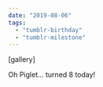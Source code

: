 ```yaml
---
date: "2019-08-06"
tags: 
  - "tumblr-birthday"
  - "tumblr-milestone"
---
```


\[gallery\]

Oh Piglet… turned 8 today!
